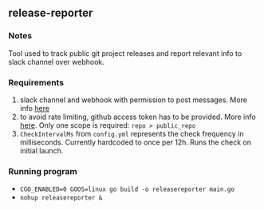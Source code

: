 ## release-reporter

### Notes
Tool used to track public git project releases and report relevant info to
slack channel over webhook.

### Requirements
1. slack channel and webhook with permission to post messages. More info [here](https://slack.com/intl/en-lt/help/articles/115005265063-Incoming-webhooks-for-Slack)
2. to avoid rate limiting, github access token has to be provided. More info
   [here](https://docs.github.com/en/github/authenticating-to-github/creating-a-personal-access-token). Only one scope is required: `repo > public_repo`
3. `CheckIntervalMs` from `config.yml` represents the check frequency in milliseconds. Currently
   hardcoded to once per 12h. Runs the check on initial launch.

### Running program
- `CGO_ENABLED=0 GOOS=linux go build -o releasereporter main.go`
- `nohup releasereporter &`
